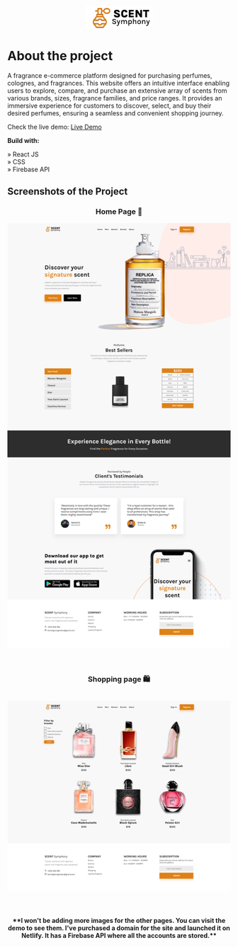 <div align='center'><img style="width:30%" src='/src/images/logo/logo.png'/></div>

# About the project

A fragrance e-commerce platform designed for purchasing perfumes, colognes, and fragrances. This website offers an intuitive interface enabling users to explore, compare, and purchase an extensive array of scents from various brands, sizes, fragrance families, and price ranges. It provides an immersive experience for customers to discover, select, and buy their desired perfumes, ensuring a seamless and convenient shopping journey.

Check the live demo: [Live Demo](https://scentsymphony.tech/)

**Build with:**

» React JS <br>
» CSS <br>
» Firebase API

## Screenshots of the Project

<h3 align='center'>Home Page 🏡</h3>
<div align='center'><img src='/src/images/logo/fullpage.png'/></div>
<br>
<br>
<h3 align='center'>Shopping page 🛍️</h3>
<br>
<div align='center'><img src='/src/images/logo/shoppingpage.png'/></div>
<br>
<br>
<h4 align='center'>**I won't be adding more images for the other pages. You can visit the demo to see them. I've purchased a domain for the site and launched it on Netlify. It has a Firebase API where all the accounts are stored.**</h4>
